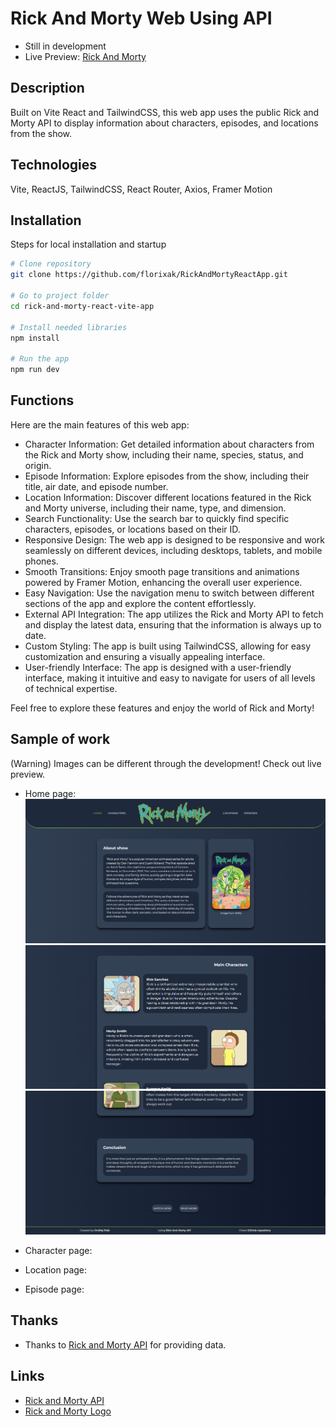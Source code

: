 # Rick And Morty Web Using API
- Still in development
- Live Preview: [Rick And Morty](https://rick-and-morty-op.netlify.app/)

## Description

Built on Vite React and TailwindCSS, this web app uses the public Rick and Morty API to display information about characters, episodes, and locations from the show.

## Technologies

Vite, ReactJS, TailwindCSS, React Router, Axios, Framer Motion

## Installation

Steps for local installation and startup

```bash
# Clone repository
git clone https://github.com/florixak/RickAndMortyReactApp.git

# Go to project folder
cd rick-and-morty-react-vite-app

# Install needed libraries
npm install

# Run the app
npm run dev
```

## Functions

Here are the main features of this web app:

- Character Information: Get detailed information about characters from the Rick and Morty show, including their name, species, status, and origin.
- Episode Information: Explore episodes from the show, including their title, air date, and episode number.
- Location Information: Discover different locations featured in the Rick and Morty universe, including their name, type, and dimension.
- Search Functionality: Use the search bar to quickly find specific characters, episodes, or locations based on their ID.
- Responsive Design: The web app is designed to be responsive and work seamlessly on different devices, including desktops, tablets, and mobile phones.
- Smooth Transitions: Enjoy smooth page transitions and animations powered by Framer Motion, enhancing the overall user experience.
- Easy Navigation: Use the navigation menu to switch between different sections of the app and explore the content effortlessly.
- External API Integration: The app utilizes the Rick and Morty API to fetch and display the latest data, ensuring that the information is always up to date.
- Custom Styling: The app is built using TailwindCSS, allowing for easy customization and ensuring a visually appealing interface.
- User-friendly Interface: The app is designed with a user-friendly interface, making it intuitive and easy to navigate for users of all levels of technical expertise.

Feel free to explore these features and enjoy the world of Rick and Morty!

## Sample of work
(Warning) Images can be different through the development!
Check out live preview.

- Home page:
![Screenshot of main page](./screenshots/home-page.png)
![Screenshot of main page](./screenshots/home-page-2.png)
![Screenshot of main page](./screenshots/home-page-3.png)

- Character page:
- Location page:
- Episode page:

## Thanks

- Thanks to [Rick and Morty API](https://rickandmortyapi.com/) for providing data.

## Links

- [Rick and Morty API](https://rickandmortyapi.com/)
- [Rick and Morty Logo](https://en.m.wikipedia.org/wiki/File:Rick_and_Morty.svg)
